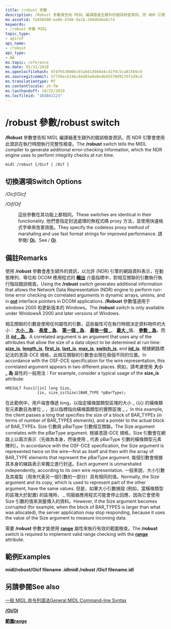 ```yaml
---
title: /robust 參數
description: /Robust 參數會告知 MIDL 編譯器產生額外的錯誤檢查資訊，而 NDR 引擎會使用此資訊在執行時間執行完整性檢查。
ms.assetid: 7a858600-ea06-4396-9a1b-240d646e8c7d
keywords:
- /robust 參數 MIDL
topic_type:
- apiref
api_name:
- /robust
api_type:
- NA
ms.topic: reference
ms.date: 05/31/2018
ms.openlocfilehash: 974f9530006c03a041d9d444c41f9c5ca01569c0
ms.sourcegitcommit: 57758ecb246c84d65e6e0e4bd5570d9176fa39cd
ms.translationtype: MT
ms.contentlocale: zh-TW
ms.lasthandoff: 10/25/2019
ms.locfileid: "103841123"
---
```

# <a name="robust-switch"></a><span data-ttu-id="4472e-104">/robust 參數</span><span class="sxs-lookup"><span data-stu-id="4472e-104">/robust switch</span></span>

<span data-ttu-id="4472e-105">**/Robust** 參數會告知 MIDL 編譯器產生額外的錯誤檢查資訊，而 NDR 引擎會使用此資訊在執行時間執行完整性檢查。</span><span class="sxs-lookup"><span data-stu-id="4472e-105">The **/robust** switch tells the MIDL compiler to generate additional error-checking information, which the NDR engine uses to perform integrity checks at run time.</span></span>

``` syntax
midl /robust {/Oicf | /Oif }
```

## <a name="switch-options"></a><span data-ttu-id="4472e-106">切換選項</span><span class="sxs-lookup"><span data-stu-id="4472e-106">Switch Options</span></span>

<dl> <dt>

<span data-ttu-id="4472e-107">*/Oicf*</span><span class="sxs-lookup"><span data-stu-id="4472e-107">*/Oicf*</span></span> 
</dt> <dd></dd> <dt>

<span data-ttu-id="4472e-108">*/Oif*</span><span class="sxs-lookup"><span data-stu-id="4472e-108">*/Oif*</span></span> 
</dt> <dd>

<span data-ttu-id="4472e-109">這些參數在其功能上都相同。</span><span class="sxs-lookup"><span data-stu-id="4472e-109">These switches are identical in their functionality.</span></span> <span data-ttu-id="4472e-110">他們會指定封送處理的無程式碼 proxy 方法，並使用快速格式字串來改善效能。</span><span class="sxs-lookup"><span data-stu-id="4472e-110">They specify the codeless proxy method of marshaling and use fast format strings for improved performance.</span></span> <span data-ttu-id="4472e-111">請參閱/ [**Oi**](-oi.md)。</span><span class="sxs-lookup"><span data-stu-id="4472e-111">See / [**Oi**](-oi.md).</span></span>

</dd> </dl>

## <a name="remarks"></a><span data-ttu-id="4472e-112">備註</span><span class="sxs-lookup"><span data-stu-id="4472e-112">Remarks</span></span>

<span data-ttu-id="4472e-113">使用 **/robust** 參數會產生額外的資訊，以允許 (NDR) 引擎的網路資料表示，在動態陣列、等位和 DCOM 應用程式的 [**輸出**](out-idl.md) 介面指標中，對相互關聯的引數執行執行階段錯誤檢查。</span><span class="sxs-lookup"><span data-stu-id="4472e-113">Using the **/robust** switch generates additional information that allows the Network Data Representation (NDR) engine to perform run-time error checking on correlated arguments in dynamic arrays, unions, and in [**out**](out-idl.md) interface pointers in DCOM applications.</span></span> <span data-ttu-id="4472e-114">**/Robust** 參數僅適用于 windows 2000 和更新版本的 Windows。</span><span class="sxs-lookup"><span data-stu-id="4472e-114">The **/robust** switch is only available under WindowsÂ 2000 and later versions of Windows.</span></span>

<span data-ttu-id="4472e-115">相互關聯的引數是使用任何屬性的引數，這些屬性可在執行時間決定資料物件的大小： [**大小 \_ 為**](size-is.md)、 [**長度 \_ 為**](length-is.md)、 [**第一個 \_ 為**](first-is.md)、 [**最後一個 \_**](last-is.md)、 [**最大 \_**](max-is.md)值、 [**參數 \_ 為**](switch-is.md)，而且 [**iid \_ 為**](iid-is.md)。</span><span class="sxs-lookup"><span data-stu-id="4472e-115">A correlated argument is an argument that uses any of the attributes that allow the size of a data object to be determined at run time: [**size\_is**](size-is.md), [**length\_is**](length-is.md), [**first\_is**](first-is.md), [**last\_is**](last-is.md), [**max\_is**](max-is.md), [**switch\_is**](switch-is.md), and [**iid\_is**](iid-is.md).</span></span> <span data-ttu-id="4472e-116">根據網路標記法的憑證-DCE 規格，此相互關聯的引數會出現在兩個不同的位置。</span><span class="sxs-lookup"><span data-stu-id="4472e-116">In accordance with the OSF-DCE specification for the wire representation, this correlated argument appears in two different places.</span></span> <span data-ttu-id="4472e-117">例如，請考慮使用 **大小 \_ 為** 屬性的一般用法：</span><span class="sxs-lookup"><span data-stu-id="4472e-117">For example, consider a typical usage of the **size\_is** attribute:</span></span>

``` syntax
HRESULT Func1([in] long Size, 
              [in, size_is(Size)]BAR_TYPE *pBarType);
```

<span data-ttu-id="4472e-118">在此範例中，用戶端會傳遞 long，以指定橫條圖類型區塊的大小 \_ (以) 的橫條類型元素數目為單位 \_ ，並以指標指向橫條圖類型的實際區塊 \_ 。</span><span class="sxs-lookup"><span data-stu-id="4472e-118">In this example, the client passes a long that specifies the size of a block of BAR\_TYPEs (in terms of number of BAR\_TYPES elements), and a pointer to the actual block of BAR\_TYPEs.</span></span> <span data-ttu-id="4472e-119">Size 引數與 pBarType 引數相互關聯。</span><span class="sxs-lookup"><span data-stu-id="4472e-119">The Size argument correlates with the pBarType argument.</span></span> <span data-ttu-id="4472e-120">根據憑證-DCE 規格，Size 引數會在網路上以兩次表示（先做為本身，然後使用 \_ 代表 pBarType 引數的橫條類型元素陣列）。</span><span class="sxs-lookup"><span data-stu-id="4472e-120">In accordance with the OSF-DCE specification, the Size argument is represented twice on the wire—first as itself and then with the array of BAR\_TYPE elements that represent the pBarType argument.</span></span> <span data-ttu-id="4472e-121">每個引數會根據其本身的線路表示來獨立進行封送。</span><span class="sxs-lookup"><span data-stu-id="4472e-121">Each argument is unmarshaled independently, according to its own wire representation.</span></span> <span data-ttu-id="4472e-122">一般來說，大小引數及其複製（用來代表另一個引數的一部分）具有相同的值。</span><span class="sxs-lookup"><span data-stu-id="4472e-122">Normally, the Size argument and its copy, which is used to represent part of the other argument, have the same values.</span></span> <span data-ttu-id="4472e-123">但是，如果大小引數損毀 (例如，當橫條類型的區塊大於配置) 的區塊時， \_ 伺服器應用程式可能會停止回應，因為它會使用 Size 引數的值來測量傳入的資料。</span><span class="sxs-lookup"><span data-stu-id="4472e-123">However, if the Size argument becomes corrupted (for example, when the block of BAR\_TYPES is larger than what was allocated), the server application may stop responding, because it uses the value of the Size argument to measure incoming data.</span></span>

<span data-ttu-id="4472e-124">需要 **/robust** 參數才能使用 [**range**](range.md) 屬性來執行有效的範圍檢查。</span><span class="sxs-lookup"><span data-stu-id="4472e-124">The **/robust** switch is required to implement valid range checking with the [**range**](range.md) attribute.</span></span>

## <a name="examples"></a><span data-ttu-id="4472e-125">範例</span><span class="sxs-lookup"><span data-stu-id="4472e-125">Examples</span></span>

<span data-ttu-id="4472e-126">**midl/robust/Oicf filename .idl**</span><span class="sxs-lookup"><span data-stu-id="4472e-126">**midl /robust /Oicf filename.idl**</span></span>

## <a name="see-also"></a><span data-ttu-id="4472e-127">另請參閱</span><span class="sxs-lookup"><span data-stu-id="4472e-127">See also</span></span>

<dl> <dt>

[<span data-ttu-id="4472e-128">一般 MIDL 命令列語法</span><span class="sxs-lookup"><span data-stu-id="4472e-128">General MIDL Command-line Syntax</span></span>](general-midl-command-line-syntax.md)
</dt> <dt>

[<span data-ttu-id="4472e-129">**/Oi**</span><span class="sxs-lookup"><span data-stu-id="4472e-129">**/Oi**</span></span>](-oi.md)
</dt> <dt>

[<span data-ttu-id="4472e-130">**範圍**</span><span class="sxs-lookup"><span data-stu-id="4472e-130">**range**</span></span>](range.md)
</dt> </dl>

 

 




